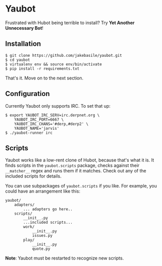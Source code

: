 # Yaubot

Frustrated with Hubot being terrible to install? Try **Yet Another Unnecessary Bot**!

## Installation

    $ git clone https://github.com/jakebasile/yaubot.git
    $ cd yaubot
    $ virtualenv env && source env/bin/activate
    $ pip install -r requirements.txt

That's it. Move on to the next section.

## Configuration

Currently Yaubot only supports IRC. To set that up:

    $ export YAUBOT_IRC_SERV=irc.derpnet.org \
        YAUBOT_IRC_PORT=6667 \
        YAUBOT_IRC_CHANS='#derp,#derp2' \
        YAUBOT_NAME='jarvis'
    $ ./yaubot-runner irc

## Scripts

Yaubot works like a low-rent clone of Hubot, because that's what it is. It finds scripts in the `yaubot.scripts` package, checks against their `__matcher__` regex and runs them if it matches. Check out any of the included scripts for details.

You can use subpackages of `yaubot.scripts` if you like. For example, you could have an arrangement like this:

    yaubot/
        adapters/
            ... adapters go here..
        scripts/
            __init__.py
            ...included scripts...
            work/
                __init__.py
                issues.py
            play/
                __init__.py
                quote.py

**Note**: Yaubot must be restarted to recognize new scripts.


